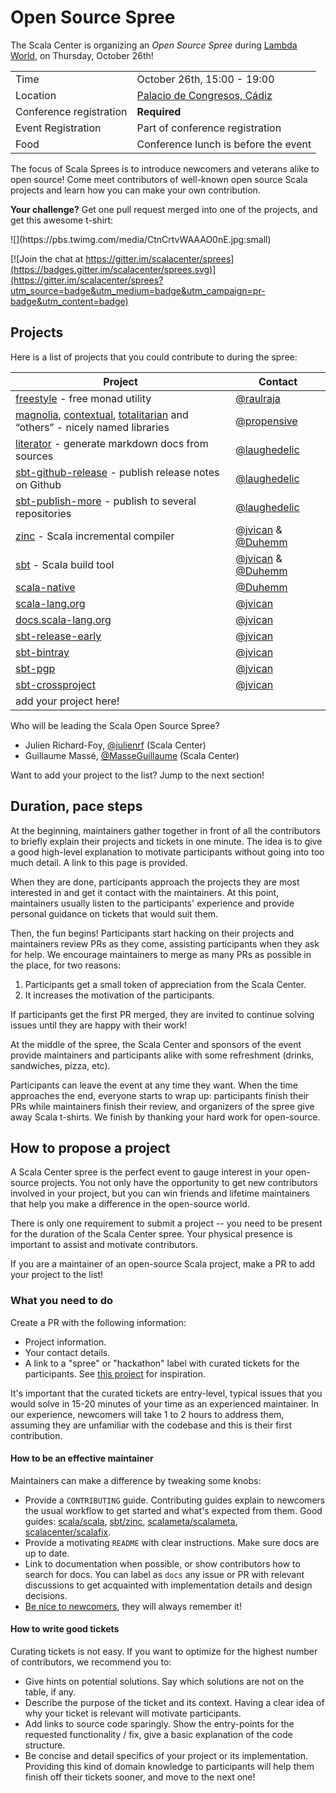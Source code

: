 # Open Source Spree

The Scala Center is organizing an *Open Source Spree* during
[Lambda World], on Thursday, October 26th!

|                         |                                                                    |
| --------                | --------------------                                               |
| Time                    | October 26th, 15:00 - 19:00                                        |
| Location                | [Palacio de Congresos, Cádiz](https://goo.gl/maps/yin5wbQJVxm)     |
| Conference registration | **Required**                                                       |
| Event Registration      | Part of conference registration                                    |
| Food                    | Conference lunch is before the event                               |

The focus of Scala Sprees is to introduce newcomers and veterans alike to open source!
Come meet contributors of well-known open source Scala projects and learn how
you can make your own contribution.

**Your challenge?** Get one pull request merged into one of the projects,
and get this awesome t-shirt:
<p>
![](https://pbs.twimg.com/media/CtnCrtvWAAAO0nE.jpg:small)

[![Join the chat at https://gitter.im/scalacenter/sprees](https://badges.gitter.im/scalacenter/sprees.svg)](https://gitter.im/scalacenter/sprees?utm_source=badge&utm_medium=badge&utm_campaign=pr-badge&utm_content=badge)


## Projects

Here is a list of projects that you could contribute to during the spree:

| Project                                                  | Contact            |
| -------                                                  | -------            |
| [freestyle] - free monad utility                         | [@raulraja]        |
| [magnolia], [contextual], [totalitarian] and “others” - nicely named libraries | [@propensive] |
| [literator] - generate markdown docs from sources        | [@laughedelic]     |
| [sbt-github-release] - publish release notes on Github   | [@laughedelic]     |
| [sbt-publish-more] - publish to several repositories     | [@laughedelic]     |
| [zinc][zinc] - Scala incremental compiler                           | [@jvican] & [@Duhemm]                 |
| [sbt][sbt] - Scala build tool                                       | [@jvican] & [@Duhemm]                |
| [scala-native][scala-native]                                        | [@Duhemm]           |
| [scala-lang.org][scala-lang]                                        | [@jvican]           |
| [docs.scala-lang.org][docs.scala-lang]                              | [@jvican]           |
| [sbt-release-early][sbt-release-early]                                        | [@jvican]           |
| [sbt-bintray][sbt-bintray]                                        | [@jvican]           |
| [sbt-pgp][sbt-pgp]                                        | [@jvican]           |
| [sbt-crossproject][sbt-crossproject]                                        | [@jvican]           |
| add your project here!                                   |                    |

Who will be leading the Scala Open Source Spree?
- Julien Richard-Foy, [@julienrf] (Scala Center)
- Guillaume Massé, [@MasseGuillaume] (Scala Center)

Want to add your project to the list? Jump to the next section!

[@cvogt]: https://github.com/cvogt
[@gabro]: https://github.com/gabro
[@jdegoes]: https://github.com/jdegoes
[@julienrf]: https://github.com/julienrf
[@laughedelic]: https://github.com/laughedelic
[@loicdescotte]: https://github.com/loicdescotte
[@MasseGuillaume]: https://github.com/MasseGuillaume
[@propensive]: https://github.com/propensive
[@raulraja]: https://github.com/raulraja
[@smarter]: https://github.com/smarter
[@Duhemm]: https://github.com/Duhemm
[@jvican]: https://github.com/jvican

[cbt]: https://github.com/cvogt/cbt
[contextual]: https://github.com/propensive/contextual
[coursier]: https://github.com/coursier/coursier
[doodle]: https://github.com/underscoreio/doodle/labels/hackathon
[dotty]: https://github.com/lampefl/dotty
[endpoints]: https://github.com/julienrf/endpoints/labels/low-hanging%20fruit
[freestyle]: https://github.com/frees-io/freestyle
[hamsters]: https://github.com/scala-hamsters/hamsters
[magnolia]: https://github.com/propensive/magnolia
[literator]: https://github.com/laughedelic/literator/labels/spree
[sbt-github-release]: https://github.com/ohnosequences/sbt-github-release/labels/spree
[sbt-publish-more]: https://github.com/laughedelic/sbt-publish-more/labels/spree
[scaladex]: https://github.com/scalacenter/scaladex/labels/hackathon
[scalafix]: https://github.com/scalacenter/scalafix
[scalajs-bundler]: https://github.com/scalacenter/scalajs-bundler/issues?q=is%3Aissue+is%3Aopen+label%3A%22low+hanging+fruit%22
[scalaz]: https://github.com/scalaz/scalaz
[scastie]: https://github.com/scalacenter/scastie/labels/hackathon
[totalitarian]: https://github.com/propensive/totalitarian

[sbt-release-early]: https://github.com/scalacenter/sbt-release-early
[sbt-bintray]: https://github.com/sbt/sbt-bintray
[sbt-pgp]: https://github.com/sbt/sbt-pgp
[sbt-crossproject]: https://github.com/scala-native/sbt-crossproject

[docs.scala-lang]: https://github.com/scala/scala.github.com/issues?utf8=✓&q=is%3Aissue%20is%3Aopen%20label%3Aspree%20
[scala]: https://github.com/scalacenter/sprees/issues/16
[scala-lang]: https://github.com/scala/scala-lang/issues?q=is%3Aissue+is%3Aopen+label%3Aspree
[cbt]: https://github.com/cvogt/cbt
[contextual]: https://github.com/propensive/contextual
[xylophone]: https://github.com/propensive/xylophone
[testaceous]: https://github.com/propensive/testaceous
[scalafix]: https://github.com/scalacenter/scalafix/labels/spree
[scalafmt]: https://github.com/scalameta/scalafmt/labels/spree
[scalameta]: https://github.com/scalameta/scalameta/labels/Spree
[zinc]: https://github.com/sbt/zinc/labels/spree
[sbt]: https://github.com/sbt/sbt/labels/spree
[endpoints]: http://julienrf.github.io/endpoints/
[creative-scala]: https://github.com/underscoreio/creative-scala/labels/hackathon
[doodle]: https://github.com/underscoreio/doodle/labels/hackathon
[accord]: https://github.com/wix/accord/labels/spree
[scala-native]: https://github.com/scala-native/scala-native 

[Lambda World]: http://lambda.world/

## Duration, pace steps

At the beginning, maintainers gather together in front of all the contributors
to briefly explain their projects and tickets in one minute. The idea is to give
a good high-level explanation to motivate participants without going into too
much detail. A link to this page is provided.

When they are done, participants approach the projects they are most interested
in and get it contact with the maintainers. At this point, maintainers usually
listen to the participants' experience and provide personal guidance on tickets
that would suit them.

Then, the fun begins! Participants start hacking on their projects and
maintainers review PRs as they come, assisting participants when they ask for
help. We encourage maintainers to merge as many PRs as possible in the place,
for two reasons:

1. Participants get a small token of appreciation from the Scala Center.
2. It increases the motivation of the participants.

If participants get the first PR merged, they are invited to continue solving
issues until they are happy with their work!

At the middle of the spree, the Scala Center and sponsors of the event provide
maintainers and participants alike with some refreshment (drinks, sandwiches,
pizza, etc).

Participants can leave the event at any time they want. When the time approaches
the end, everyone starts to wrap up: participants finish their PRs while
maintainers finish their review, and organizers of the spree give away Scala
t-shirts. We finish by thanking your hard work for open-source.

## How to propose a project

A Scala Center spree is the perfect event to gauge interest in your open-source
projects. You not only have the opportunity to get new contributors involved in
your project, but you can win friends and lifetime maintainers that help you
make a difference in the open-source world.

There is only one requirement to submit a project -- you need to be present for
the duration of the Scala Center spree. Your physical presence is important to
assist and motivate contributors.

If you are a maintainer of an open-source Scala project, make a PR to add your
project to the list!

### What you need to do

Create a PR with the following information:

* Project information.
* Your contact details.
* A link to a "spree" or "hackathon" label with curated tickets for the
  participants. See [this project](https://github.com/sbt/zinc/issues?utf8=✓&q=label:hackathon%20is:issue) for inspiration.

It's important that the curated tickets are entry-level, typical issues that you
would solve in 15-20 minutes of your time as an experienced maintainer. In our
experience, newcomers will take 1 to 2 hours to address them, assuming they are
unfamiliar with the codebase and this is their first contribution.

#### How to be an effective maintainer

Maintainers can make a difference by tweaking some knobs:

* Provide a `CONTRIBUTING` guide. Contributing guides explain to newcomers the
    usual workflow to get started and what's expected from them. Good guides:
    [scala/scala](https://github.com/scala/scala/blob/2.12.x/CONTRIBUTING.m://github.com/scala/scala/blob/2.12.x/CONTRIBUTING.md),
    [sbt/zinc](https://github.com/sbt/zinc/blob/1.0/CONTRIBUTING.md), [scalameta/scalameta](https://github.com/scalameta/scalameta/blob/master/CONTRIBUTING.md),
		[scalacenter/scalafix](https://github.com/scala/scala/blob/2.12.x/CONTRIBUTING.md).
* Provide a motivating `README` with clear instructions. Make sure docs are up to date.
* Link to documentation when possible, or show contributors how to search for
    docs. You can label as `docs` any issue or PR with relevant discussions to
    get acquainted with implementation details and design decisions.
* [Be nice to newcomers](http://brson.github.io/2017/04/05/minimally-nice-maintainer), they
    will always remember it!

#### How to write good tickets

Curating tickets is not easy. If you want to optimize for the highest number of
contributors, we recommend you to:

* Give hints on potential solutions. Say which solutions are not on the table,
    if any.
* Describe the purpose of the ticket and its context. Having a clear idea of why
    your ticket is relevant will motivate participants.
* Add links to source code sparingly. Show the entry-points for the requested
    functionality / fix, give a basic explanation of the code structure.
* Be concise and detail specifics of your project or its implementation.
    Providing this kind of domain knowledge to participants will help them
    finish off their tickets sooner, and move to the next one!
